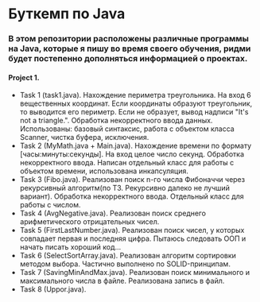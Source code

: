 # Буткемп по Java

### В этом репозитории расположены различные программы на Java, которые я пишу во время своего обучения, ридми будет постепенно дополняться информацией о проектах.

#### Project 1.

- Task 1 (task1.java). Нахождение периметра треугольника. На вход 6 вещественных координат. Если координаты образуют треугольник, то выводится его периметр. Если не образует, вывод надписи "It's not a triangle.". Обработка некорректного ввода данных.
Использованы: базовый синтаксис, работа с объектом класса Scanner, чистка буфера, исключения.
- Task 2 (MyMath.java + Main.java). Нахождение времени по формату [часы:минуты:секунды]. На вход целое число секунд. Обработка некорректного ввода. Написан отдельный класс для работы с объектом времени, использована инкапсуляция.
- Task 3 (Fibo.java). Реализован поиск n-го числа Фибоначчи через рекурсивный алгоритм(по ТЗ. Рекурсивно далеко не лучший вариант). Обработка некорректного ввода. Отдельный класс для работы с числом.
- Task 4 (AvgNegative.java). Реализован поиск среднего арифметического отрицательных чисел.
- Task 5 (FirstLastNumber.java). Реализован поиск чисел, у которых совпадает первая и последняя цифра. Пытаюсь следовать ООП и начать писать хороший код...
- Task 6 (SelectSortArray.java). Реализован алгоритм сортировки методом выбора. Частично выполнено по SOLID-принципам. 
- Task 7 (SavingMinAndMax.java). Реализован поиск минимального и максимального числа в файле. Реализована запись в файл.
- Task 8 (Uppor.java).
